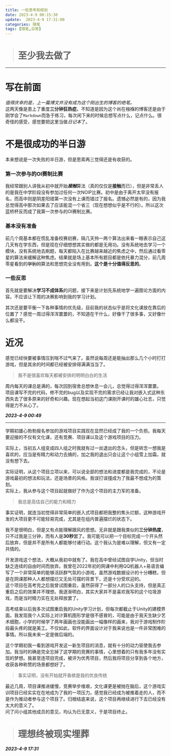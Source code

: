 ```yaml
---
title: 一些思考和规划
date: 2023-4-9 00:15:30
update:  2023-4-9 17:31:00
categories: 随笔
tags: [随笔,日常]
---
```

> # 至少我去做了  
---
# 写在前面
*值得庆幸的是，上一篇博文并没有成为这个刚出生的博客的绝笔。*  
这两天像是患上了重度**三分钟狂热症**。不知道是因为这个尚在襁褓的博客还是由于刚学会了`Markdown`而急于练习，每次闲下来的时候总想写点什么，记点什么。很奇怪的感受，感觉要把这里当做*日记本*了。
# 不是很成功的半日游
本来想说是一次失败的半日游，但是思索再三觉得还是有收获的。
###  第一次参与的OI赛制比赛
我经常跟别人讲我从初中就开始***接触***算法（真的仅仅是**接触**而已），但是非常丢人的是我在中学阶段没有参加过任何一次NOIP比赛。初中是由于离开太早没有报名，而高中则是阴差阳错第一次没有上课而错过了报名。遗憾必然是有的，因为我总觉得高中那次如果去了应该能混一个省三（现在想想似乎是不行的）。所以这次蓝桥杯反而成了我第一次参与的OI赛制比赛。
### 基本没有准备
前几个周基本都在慌乱准备校赛初赛，隔几天拎一两个算法出来看一眼表示自己这几天有在学东西，但是现在仔细想想其实做的都是无用功。没有系统地去学习一个模块，没有系统地去刷题，每天都陷入在比赛越来越近的焦虑之中，然后通过看零星的算法来缓解这种焦虑。结果就是场上基本所有题目都是依托暴力混分，前几周零星看到的~~学到的~~算法和思想完全没有用到。**这个是十分值得反思的**。
### 一些反思
首先就是要解决**学习不成体系**的问题，接下来是计划先系统地学一遍图论方面的内容。不应该让下周的决赛影响到我的学习计划。

其次还是要平衡一下各种事情的优先级，目前我的状态似乎是将文化课放在靠后的位置了？感觉一周过得浑浑噩噩的，不知道在干什么，好像干了很多事，又好像什么都没干。
# 近况
感觉已经快要被事情压到喘不过气来了。虽然说每周还是能抽出那么几个小时打打游戏，但是其余的时间都已经被安排得满满当当了。
> 我不是很喜欢每天都被安排的明明白白的生活  

周内每天的课总是满的，每次回到宿舍总想休息一会儿，总觉得过得浑浑噩噩。  
项目课写不完的代码，修不完的bug以及实现不完的需求已经让我对嵌入式这种东西失去了很多原来的好奇和兴趣。现在想起当初这门课刚开课时的雄心壮志，只觉得是力不从心了。  

***2023-4-9 00:49***

---
学期初雄心勃勃报名参加的游戏项目实践现在显然已经成了我的一个负担。我每天要迎接的不仅有文化课，还有竞赛、项目课以及这个游戏项目的压力。  

实际上，当初五人组变成四人组之时我就有过一丝退出的念头，但是转念一想我是喜欢的，应当是有精力和动力去搞的，加之我的退出只会让这个小组雪上加霜，就没有想下去。  

实际证明，从这个项目立项以来，可以说全部的想法和进度都是我完成的，不论是游戏最初的想法和玩法，还是场景的风格。我误打误撞成为了我最不想成为的策划。  
实际上，我从参与这个项目起就做好了作为这个项目的主力军的准备。
> 我总是高估自己的能力和精力  

事实证明，就连当初觉得非常简单的嵌入式项目都把我整的焦头烂额，这种游戏开发的大项目更不可能轻易完成，尤其是在组内普遍摆烂的状态下。  

我不是很明白，但是又有点能理解跟风的思想。无非就是跟我类似的**三分钟热度**，只不过我是三分钟，而有人是**30秒**罢了。我可能可以把一个目标完成一个开头然后放弃，但是并不是所有人都能够付诸行动。这个我认为是难以理解，但又有一定共情的。  

开发游戏这个想法，大概从我初中就有了。我在高中曾经试图自学Unity，但当时缺乏连续的自由时间而放弃。我曾在2022年初的网课中利用QQ机器人+易语言编写了一个非常简单的能够活跃群气氛的小游戏，虽然游戏数据设计的十分糟糕，但是在网课那种人人都想摆烂又无处可摆的背景下，还是十分受欢迎的。  
这个项目在高考完之后我曾试图重启，虽然获得了一部分人的口头支持，但是真正重启之后的效果并不理想。我逐渐明白，其实大家并不是喜欢我写的这个垃圾游戏，而是当时精力实在无处释放罢了。

高考结束以后我多次试图重启我的Unity学习计划，但每次都截止于Unity的建模界面。我发现我个人实际上对计算机图形学是很不感冒的，可能是由于我天生缺少艺术细胞，小学的时候学了两年画画也没能画出一幅像样的画来，我对于游戏制作阶段最头疼的就是美工。不仅如此，软件的界面设计对于我来说也是一件非常困难的事情。所以我未来一定是做后端的。

这个学期初我一看到游戏开发这一新生项目的消息，就有十分的动力驱使我去参加。我当时的确是完全忘掉了这学期的竞赛的事情，心里想着的只有我多年没有实现的梦想。我甚至连项目完成，被评为优秀项目，然后我将项目分享到各个地方，收获各种称赞的场景都想好了。
>事实证明，没有开始就开香槟是我的优良传统  

最近几周，项目课推进缓慢，竞赛举步维艰，文化课更是被抛在脑后，这个游戏实训项目已经实实在在地成为了我的一项压力。感觉我已经成为被推着走的人，而不是作为推动者参与这个项目了。归根结底来说，这个项目再继续进行下去已经没有太大的意义了。  
问了问小组其他成员的意见，均认为已无意义，于是项目终止。
> # 理想终被现实埋葬

***2023-4-9 17:31***